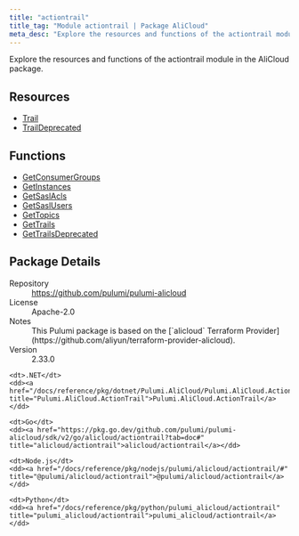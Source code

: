```yaml
---
title: "actiontrail"
title_tag: "Module actiontrail | Package AliCloud"
meta_desc: "Explore the resources and functions of the actiontrail module in the AliCloud package."
---
```


<!-- WARNING: this file was generated by Pulumi Docs Generator. -->
<!-- Do not edit by hand unless you're certain you know what you are doing! -->

Explore the resources and functions of the actiontrail module in the AliCloud package.

<h2 id="resources">Resources</h2>
<ul class="api">
    <li><a href="trail" title="Trail"><span class="symbol resource"></span>Trail</a></li>
    <li><a href="traildeprecated" title="TrailDeprecated"><span class="symbol resource"></span>TrailDeprecated</a></li>
</ul>

<h2 id="functions">Functions</h2>
<ul class="api">
    <li><a href="getconsumergroups" title="GetConsumerGroups"><span class="symbol function"></span>GetConsumerGroups</a></li>
    <li><a href="getinstances" title="GetInstances"><span class="symbol function"></span>GetInstances</a></li>
    <li><a href="getsaslacls" title="GetSaslAcls"><span class="symbol function"></span>GetSaslAcls</a></li>
    <li><a href="getsaslusers" title="GetSaslUsers"><span class="symbol function"></span>GetSaslUsers</a></li>
    <li><a href="gettopics" title="GetTopics"><span class="symbol function"></span>GetTopics</a></li>
    <li><a href="gettrails" title="GetTrails"><span class="symbol function"></span>GetTrails</a></li>
    <li><a href="gettrailsdeprecated" title="GetTrailsDeprecated"><span class="symbol function"></span>GetTrailsDeprecated</a></li>
</ul>

<h2 id="package-details">Package Details</h2>
<dl class="package-details">
	<dt>Repository</dt>
	<dd><a href="https://github.com/pulumi/pulumi-alicloud">https://github.com/pulumi/pulumi-alicloud</a></dd>
	<dt>License</dt>
	<dd>Apache-2.0</dd>
	<dt>Notes</dt>
	<dd>This Pulumi package is based on the [`alicloud` Terraform Provider](https://github.com/aliyun/terraform-provider-alicloud).</dd>
	<dt>Version</dt>
	<dd>2.33.0</dd>
</dl>



<dl class="tabular">

    <dt>.NET</dt>
    <dd><a href="/docs/reference/pkg/dotnet/Pulumi.AliCloud/Pulumi.AliCloud.ActionTrail.html" title="Pulumi.AliCloud.ActionTrail">Pulumi.AliCloud.ActionTrail</a></dd>

    <dt>Go</dt>
    <dd><a href="https://pkg.go.dev/github.com/pulumi/pulumi-alicloud/sdk/v2/go/alicloud/actiontrail?tab=doc#" title="alicloud/actiontrail">alicloud/actiontrail</a></dd>

    <dt>Node.js</dt>
    <dd><a href="/docs/reference/pkg/nodejs/pulumi/alicloud/actiontrail/#" title="@pulumi/alicloud/actiontrail">@pulumi/alicloud/actiontrail</a></dd>

    <dt>Python</dt>
    <dd><a href="/docs/reference/pkg/python/pulumi_alicloud/actiontrail" title="pulumi_alicloud/actiontrail">pulumi_alicloud/actiontrail</a></dd>

</dl>

